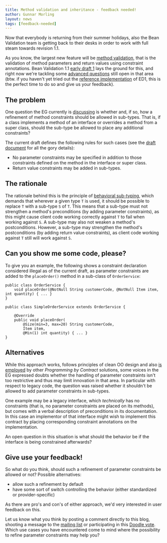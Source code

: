 ```yaml
---
title: Method validation and inheritance - feedback needed!
author: Gunnar Morling
layout: news
tags: [feedback-needed]
---
```

Now that everybody is returning from their summer holidays, also the Bean Validation team
is getting back to their desks in order to work with full steam towards revision 1.1.

As you know, the largest new feature will be
[method validation](http://beanvalidation.org/1.1/spec/#d0e2147), that is the validation
of method parameters and return values using constraint annotations. Bean Validation 1.1
[early draft 1](http://beanvalidation.org/news/2012/03/13/release-1-1-edr1/) lays the
ground for this, and right now we're tackling some
[advanced questions](https://hibernate.onjira.com/browse/BVAL-272) still open in that area
(btw. if you haven't yet tried out the
[reference implementation](http://in.relation.to/Bloggers/FirstAlphaReleaseOfHibernateValidator5)
of ED1, this is the perfect time to do so and give us your feedback).

## The problem

One question the EG currently is [discussing](http://lists.jboss.org/pipermail/beanvalidation-dev/2012-August/000504.html) 
is whether and, if so, how a refinement of method constraints should be allowed in
sub-types. That is, if a class implements a method of an interface or overrides a method
from a super class, should the sub-type be allowed to place any additional constraints?

The current draft defines the following rules for such cases (see the
[draft document](http://beanvalidation.org/1.1/spec/#d0e2429) for all the gory details):

* No parameter constraints may be specified in addition to those constraints defined on
the method in the interface or super class.
* Return value constraints may be added in sub-types.

## The rationale

The rationale behind this is the principle of
[behavioral sub-typing](http://en.wikipedia.org/wiki/Liskov_substitution_principle), which
demands that wherever a given type `T` is used, it should be possible to replace `T` with
a sub-type `S` of `T`. This means that a sub-type must not strengthen a method's
preconditions (by adding parameter constraints), as this might cause client code working
correctly against `T` to fail when working against `S`. A sub-type may also not weaken a
method's postconditions. However, a sub-type may strengthen the method's postconditions
(by adding return value constraints), as client code working against `T` still will work
against `S`.

## Can you show me some code, please?

To give you an example, the following shows a constraint declaration considered illegal as
of the current draft, as parameter constraints are added to the `placeOrder()` method in a
sub-class of `OrderService`:

	public class OrderService {
		void placeOrder(@NotNull String customerCode, @NotNull Item item, int quantity) { ... }
	}

	public class SimpleOrderService extends OrderService {

		@Override
	    public void placeOrder(
			@Size(min=3, max=20) String customerCode,
			Item item,
			@Min(1) int quantity) { ... }
	}

## Alternatives

While this approach works, follows principles of clean OO design and also
[is employed](http://research.microsoft.com/en-us/projects/contracts/) by other
_Programming by Contract_ solutions, some voices in the EG expressed doubts whether the
handling of parameter constraints isn't too restrictive and thus may limit innovation in
that area. In particular with respect to legacy code, the question was raised whether it
shouldn't be allowed to add parameter constraints in sub-types.

One example may be a legacy interface, which _technically_ has no constraints (that is, no
parameter constraints are placed on its methods), but comes with a verbal description of
preconditions in its documentation. In this case an implementor of that interface might
wish to implement this contract by placing corresponding constraint annotations on the
implementation.

An open question in this situation is what should the behavior be if the
interface is being constrained afterwards?

## Give use your feedback!

So what do you think, should such a refinement of parameter constraints be allowed or not?
Possible alternatives:

- allow such a refinement by default
- have some sort of switch controlling the behavior (either standardized or provider-specific)

As there are pro's and con's of either approach, we'd very interested in user feedback on this.

Let us know what you think by posting a comment directly to this blog, shooting a message
to the [mailing list](https://lists.jboss.org/mailman/listinfo/beanvalidation-dev) or
participating in this [Doodle vote](www.doodle.com/qp78u6mqzetuas7p). Which use cases
you have encountered come to mind where the possibility to refine parameter constraints
may help you?
